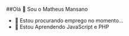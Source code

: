 ##Olá 👋 Sou o Matheus Mansano

- 🔭 Estou procurando emprego no momento...
- 🌱 Estou Aprendendo JavaScript e PHP
<div>
  <a href
  <img align-"center" alt-"Math-gif" src"[https://clubedosgeeks.com.br/wp-content/uploads/2016/01/funcionou.gif](https://discord.com/channels/@me/993918933868490873/994668829642858637)">
     
  <div>
  
